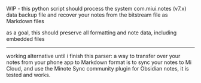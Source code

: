 WIP - this python script should process the system com.miui.notes (v7.x) data backup file
and recover your notes from the bitstream file as Markdown files

as a goal, this should preserve all formatting and note data, including embedded files

---

working alternative until i finish this parser: a way to transfer over your notes
from your phone app to Markdown format is to sync your notes to Mi Cloud, and use the 
Minote Sync community plugin for Obsidian notes, it is tested and works.
